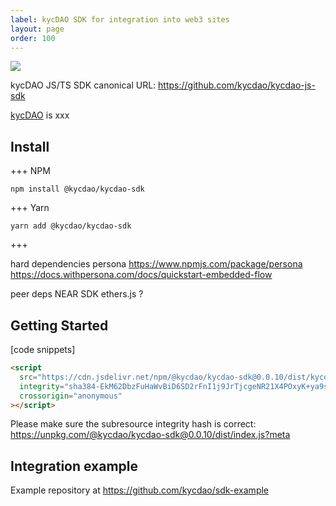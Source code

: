 ```yaml
---
label: kycDAO SDK for integration into web3 sites
layout: page
order: 100
---
```


![](https://blog.kycdao.xyz/content/images/2022/05/docs-cover.jpg)

kycDAO JS/TS SDK canonical URL: https://github.com/kycdao/kycdao-js-sdk

[kycDAO](https://kycdao.xyz/home) is xxx

## Install

+++ NPM

```
npm install @kycdao/kycdao-sdk
```

+++ Yarn

```
yarn add @kycdao/kycdao-sdk
```

+++

hard dependencies
persona
https://www.npmjs.com/package/persona
https://docs.withpersona.com/docs/quickstart-embedded-flow

peer deps
NEAR SDK
ethers.js ?

## Getting Started

[code snippets]

```html
<script
  src="https://cdn.jsdelivr.net/npm/@kycdao/kycdao-sdk@0.0.10/dist/kycdao-sdk.min.js"
  integrity="sha384-EkM62DbzFuHaWvBiD6SD2rFnI1j9JrTjcgeNR21X4POxyK+ya9s3rTrtH2p61k+a"
  crossorigin="anonymous"
></script>
```

Please make sure the subresource integrity hash is correct: https://unpkg.com/@kycdao/kycdao-sdk@0.0.10/dist/index.js?meta

## Integration example

Example repository at https://github.com/kycdao/sdk-example

